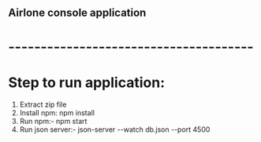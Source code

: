 ## Airlone console application

# --------------------------------------

# Step to run application:

1. Extract zip file
2. Install npm: npm install
3. Run npm:- npm start
4. Run json server:- json-server --watch db.json --port 4500



